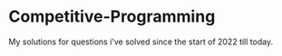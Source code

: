 # Competitive-Programming
My solutions for questions i've solved since the start of 2022 till today.
